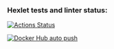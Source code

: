 ### Hexlet tests and linter status:
[![Actions Status](https://github.com/GolovkoStepan/docker-project-74/actions/workflows/hexlet-check.yml/badge.svg)](https://github.com/GolovkoStepan/docker-project-74/actions)

[![Docker Hub auto push](https://github.com/GolovkoStepan/docker-project-74/actions/workflows/push.yml/badge.svg)](https://github.com/GolovkoStepan/docker-project-74/actions/workflows/push.yml)
